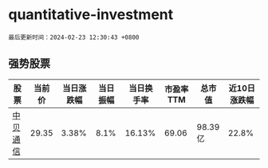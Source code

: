 # quantitative-investment

`最后更新时间：2024-02-23 12:30:43 +0800`

## 强势股票

|股票|当前价|当日涨跌幅|当日振幅|当日换手率|市盈率TTM|总市值|近10日涨跌幅|
|----|----|----|----|----|----|----|----|
|[中贝通信](https://xueqiu.com/S/SH603220)|29.35|3.38%|8.1%|16.13%|69.06|98.39亿|22.8%|
